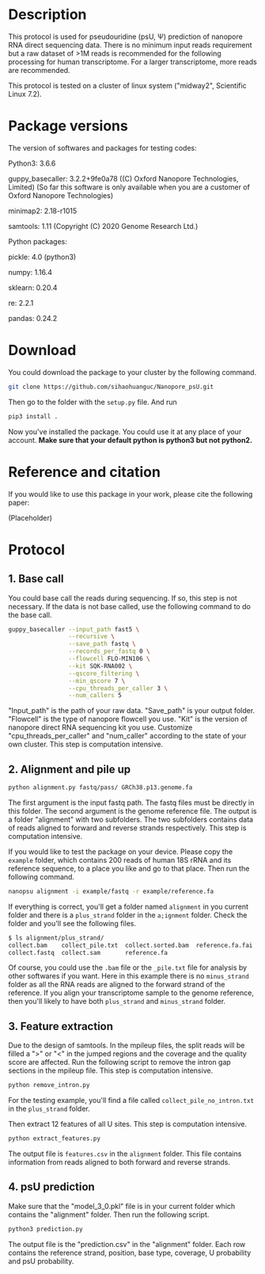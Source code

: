 # Description
This protocol is used for pseudouridine (psU, Ψ) prediction of nanopore RNA direct sequencing data. There is no minimum input reads requirement but a raw dataset of >1M reads is recommended for the following processing for human transcriptome. For a larger transcriptome, more reads are recommended.

This protocol is tested on a cluster of linux system ("midway2", Scientific Linux 7.2).
# Package versions
The version of softwares and packages for testing codes:

Python3: 3.6.6

guppy_basecaller: 3.2.2+9fe0a78 ((C) Oxford Nanopore Technologies, Limited) (So far this software is only available when you are a customer of Oxford Nanopore Technologies)

minimap2: 2.18-r1015

samtools: 1.11 (Copyright (C) 2020 Genome Research Ltd.)

Python packages:

pickle: 4.0 (python3)

numpy: 1.16.4

sklearn: 0.20.4

re: 2.2.1

pandas: 0.24.2

# Download
You could download the package to your cluster by the following command.
```bash
git clone https://github.com/sihaohuanguc/Nanopore_psU.git
```
Then go to the folder with the `setup.py` file. And run
```bash
pip3 install .
```
Now you've installed the package. You could use it at any place of your account.
**Make sure that your default python is python3 but not python2.**

# Reference and citation
If you would like to use this package in your work, please cite the following paper:

(Placeholder)

# Protocol
## 1. Base call
You could base call the reads during sequencing. If so, this step is not necessary. If the data is not base called, use the following command to do the base call.
```bash
guppy_basecaller --input_path fast5 \
                 --recursive \
                 --save_path fastq \
                 --records_per_fastq 0 \
                 --flowcell FLO-MIN106 \
                 --kit SQK-RNA002 \
                 --qscore_filtering \
                 --min_qscore 7 \
                 --cpu_threads_per_caller 3 \
                 --num_callers 5
```
"Input_path" is the path of your raw data. "Save_path" is your output folder. "Flowcell" is the type of nanopore flowcell you use. "Kit" is the version of nanopore direct RNA sequencing kit you use. Customize "cpu_threads_per_caller" and "num_caller" according to the state of your own cluster. This step is computation intensive.

## 2. Alignment and pile up
```bash
python alignment.py fastq/pass/ GRCh38.p13.genome.fa
```
The first argument is the input fastq path. The fastq files must be directly in this folder. The second argument is the genome reference file.
The output is a folder "alignment" with two subfolders. The two subfolders contains data of reads aligned to forward and reverse strands respectively. This step is computation intensive.

If you would like to test the package on your device. Please copy the `example` folder, which contains 200 reads of human 18S rRNA and its reference sequence, to a place you like and go to that place. Then run the following command.
```bash
nanopsu alignment -i example/fastq -r example/reference.fa
```
If everything is correct, you'll get a folder named `alignment` in you current folder and there is a `plus_strand` folder in the `a;ignment` folder. Check the folder and you'll see the following files.
```bash
$ ls alignment/plus_strand/
collect.bam    collect_pile.txt  collect.sorted.bam  reference.fa.fai
collect.fastq  collect.sam       reference.fa
```
Of course, you could use the `.bam` file or the `_pile.txt` file for analysis by other softwares if you want. Here in this example there is no `minus_strand` folder as all the RNA reads are aligned to the forward strand of the reference. If you align your transcriptome sample to the genome reference, then you'll likely to have both `plus_strand` and `minus_strand` folder.

## 3. Feature extraction
Due to the design of samtools. In the mpileup files, the split reads will be filled a ">" or "<" in the jumped regions and the coverage and the quality score are affected. Run the following script to remove the intron gap sections in the mpileup file. This step is computation intensive.
```bash
python remove_intron.py
```
For the testing example, you'll find a file called `collect_pile_no_intron.txt` in the `plus_strand` folder.

Then extract 12 features of all U sites. This step is computation intensive.
```bash
python extract_features.py
```
The output file is `features.csv` in the `alignment` folder. This file contains information from reads aligned to both forward and reverse strands.

## 4. psU prediction
Make sure that the "model_3_0.pkl" file is in your current folder which contains the "alignment" folder. Then run the following script.
```bash
python3 prediction.py
```
The output file is the "prediction.csv" in the "alignment" folder. Each row contains the reference strand, position, base type, coverage, U probability and psU probability.




